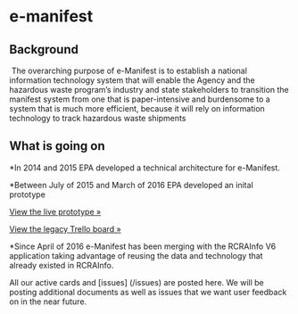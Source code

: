 # e-manifest

## Background
  The overarching purpose of e-Manifest is to establish a national information technology system that will enable the Agency and the hazardous waste program’s industry and state stakeholders to transition the manifest system from one that is paper-intensive and burdensome to a system that is much more efficient, because it will rely on information technology to track hazardous waste shipments

## What is going on
*In 2014 and 2015 EPA developed a technical architecture for e-Manifest.

*Between July of 2015 and March of 2016 EPA developed an inital prototype

  [View the live prototype »](https://e-manifest.epa.gov)

  [View the legacy Trello board »](https://e-manifest.epa.gov)

*Since April of 2016 e-Manifest has been merging with the RCRAInfo V6 application taking advantage of reusing the data and technology that already existed in RCRAInfo.

   All our active cards and [issues] (/issues) are posted here.  We will be posting additional documents as well as issues that we want 
   user feedback on in the near future.
